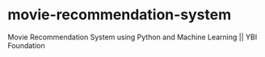 # movie-recommendation-system
Movie Recommendation System using Python and Machine Learning || YBI Foundation

